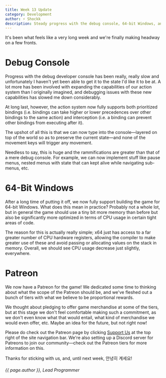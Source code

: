 ```yaml
---
title: Week 13 Update
category: Development
author: ⚡ Shockk
description: Steady progress with the debug console, 64-bit Windows, and Patreon!
---
```


It's been what feels like a very long week and we're finally making headway on a few fronts.

# Debug Console

Progress with the debug developer console has been really, really slow and unfortunately I haven't yet been able to get it to the state I'd like it to be at. A lot more has been involved with expanding the capabilities of our action system than I originally imagined, and debugging issues with these new capabilities has slowed me down considerably.

At long last, however, the action system now fully supports both prioritized bindings (i.e. bindings can take higher or lower precedences over other bindings to the same action) and interception (i.e. a binding can prevent other bindings from executing after it).

The upshot of all this is that we can now type into the console—layered on top of the world so as to preserve the current state—and none of the movement keys will trigger any movement.

Needless to say, this is huge and the rammifications are greater than that of a mere debug console. For example, we can now implement stuff like pause menus, nested menus with state that can kept alive while navigating sub-menus, etc.

# 64-Bit Windows

After a long time of putting it off, we now fully support building the game for 64-bit Windows. What does this mean in practice? Probably not a whole lot, but in general the game should use a tiny bit more memory than before but also be significantly more optimized in terms of CPU usage in certain tight areas of code.

The reason for this is actually really simple; x64 just has access  to a far greater number of CPU hardware registers, allowing the compiler to make greater use of these and avoid passing or allocating values on the stack in memory. Overall, we should see CPU usage decrease just slightly, everywhere.

# Patreon

We now have a Patreon for the game! We dedicated some time to thinking about what the scope of the Patreon should be, and we've fleshed out a bunch of tiers with what we believe to be proportional rewards.

We thought about pledging to offer game merchandise at some of the tiers, but at this stage we don't feel comfortable making such a commitment, as we don't even know what that would entail, what kind of merchandise we would even offer, etc. Maybe an idea for the future, but not right now!

Please do check out the Patreon page by clicking [Support Us](https://patreon.com/mileskjeller) at the top right of the site navigation bar. We're also setting up a Discord server for Patreons to join our community—check out the Patreon tiers for more information on this.

Thanks for sticking with us, and, until next week, 안녕히 계세요!

###### {{ page.author }}, Lead Programmer
